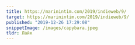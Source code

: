 ```yaml
---
title: https://marinintim.com/2019/indieweb/9/
target: https://marinintim.com/2019/indieweb/9/
published: "2019-12-26 17:29:08"
snippetImage: /images/capybara.jpeg
tldr: Лайк
---
```

